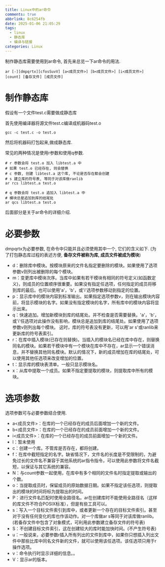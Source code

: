 ```yaml
---
title: Linux中的ar命令
comments: true
abbrlink: 8c6254fb
date: 2025-01-06 21:05:29
tags:
  - linux
  - 静态库
  - 编译与链接
categories: Linux
---
```


制作静态库需要使用到ar命令, 首先来总览一下ar命令的用法.

```shell
ar [-][dmpqrtx][cfosSuvV] [a<成员文件>] [b<成员文件>] [i<成员文件>] [count] [备存文件] [成员文件]
```

<!--more-->

# 制作静态库

假设有一个文件test.c需要做成静态库

首先使用编译器将源文件test.c编译成机器码test.o

```shell
gcc -c test.c -o test.o
```

然后将机器码打包起来,做成静态库.

常见的两种情况是使用r参数和使用q参数.

```shell
# r 参数会将 test.o 加入 libtest.a 中
# 如果 test.o 已经存在, 则会替换
# c 参数, 创建 libtest.a 这个库, 不论是否存在都会创建
# s 建立库的符号表, 等同于对该库做ranlib
ar rcs libtest.a test.o
```

```shell
# q 参数会将 test.o 追加入 libtest.a 中
# 模块总是追加到库的结尾处
ar qcs libtest.a test.o
```

后面部分是关于ar命令的详细介绍.


# 必要参数

dmpqrtx为必要参数, 在命令中只能并且必须使用其中一个, 它们的含义如下. (为了打包静态库过程的表述方便, **备存文件被称为库, 成员文件被成为模块**)

- d：删除库中模块。按模块原来的文件名指定要删除的模块。如果使用了选项参数v则列出被删除的每个模块。
- m：变更库中模块次序。当库中如果有若干模块有相同的符号定义(如函数定义)，则成员的位置顺序很重要。如果没有指定任选项，任何指定的成员将移到库的最后。也可以使用'a'，'b'，或'i'选项参数移动到指定的位置。
- p：显示库中的模块内容到标准输出。如果指定选项参数v，则在输出模块内容前，将显示模块的名字。如果没有指定模块的名字，所有库中的模块内容将显示出来。
- q：快速追加。增加新模块到库的结尾处。并不检查是否需要替换。'a'，'b'，或'i'任选项对此操作没有影响，模块总是追加到库的结尾处。如果使用了选项参数v则列出每个模块。 这时，库的符号表没有更新，可以用'ar s'或ranlib来更新库的符号表索引。
- r：在库中插入模块(已存在则替换)。当插入的模块名已经在库中存在，则替换同名的模块。如果若干模块中有一个模块在库中不存在，ar显示一个错误消息，并不替换其他同名模块。默认的情况下，新的成员增加在库的结尾处，可以使用其他任选项来改变增加的位置。
- t：显示库的模块表清单。一般只显示模块名。
- x：从库中提取一个成员。如果不指定要提取的模块，则提取库中所有的模块。

# 选项参数

选项参数可与必要参数结合使用. 

- a<成员文件>：在库的一个已经存在的成员后面增加一个新的文件。
- b<成员文件>：在库的一个已经存在的成员前面增加一个新的文件。
- i<成员文件>：在库的一个已经存在的成员前面增加一个新的文件。
- l：暂未使用
- c：创建一个库。不管库是否存在，都将创建。
- f：在库中截短指定的名字。缺省情况下，文件名的长度是不受限制的，为避免过长的文件名不兼容于其他系统的ar指令指令，可以使用此参数将文件名截短，以保证与其它系统的兼容。
- N：与count参数一起使用，在库中有多个相同的文件名时指定提取或输出的个数。
- o：当提取成员时，保留成员的原始数据日期。如果不指定该任选项，则提取出的模块的时间将标为提取出的时间。
- P：进行文件名匹配时使用全路径名。ar在创建库时不能使用全路径名（这样的库文件不符合POSIX标准），但是有些工具可以。
- s：写入一个目标文件索引到库中，或者更新一个存在的目标文件索引。甚至对于没有任何变化的库也作该动作。对一个库做ar s等同于对该库做ranlib。(若备存文件中包含了对象模式，可利用此参数建立备存文件的符号表)
- S：不创建目标文件索引，这在创建较大的库时能加快时间。(不产生符号表)
- u：一般说来，必要参数r插入所有列出的文件到库中，如果你只想插入列出文件中那些比库中同名文件新的文件，就可以使用该任选项。该任选项只用于r操作选项。
- v：命令执行时显示详细的信息。。
- V：显示ar的版本。

